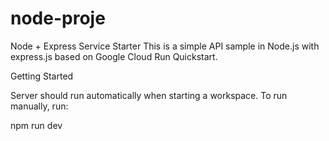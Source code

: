 # node-proje
Node + Express Service Starter
This is a simple API sample in Node.js with express.js based on Google Cloud Run Quickstart.

Getting Started

Server should run automatically when starting a workspace. To run manually, run:

npm run dev
```# backend-learn
